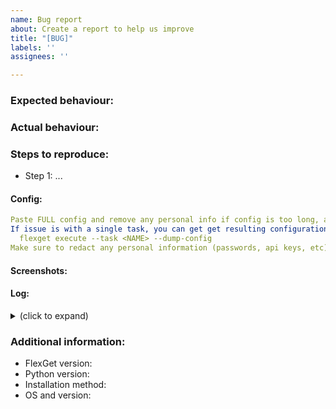 ```yaml
---
name: Bug report
about: Create a report to help us improve
title: "[BUG]"
labels: ''
assignees: ''

---
```


<!---
Before opening an issue, verify:

- Is this a feature request? Post it on https://feathub.com/Flexget/Flexget
- Are you using v2 of the webui? If not, please report the issue in https://github.com/Flexget/Flexget/issues
- Did you search to see if the issue already exists? https://github.com/Flexget/webui/issues
- Did you fill out the issue template as completely as possible?

The issue template is here because it helps to ensure you submitted all the necessary information the first time, and allows us to more quickly review issues. Please fill it out correctly and do not ignore it, no matter how irrelevant you think it may be. Thanks in advance for your help with this!
--->

### Expected behaviour:

<!---
Please don't just say "it doesn't crash" or "it works". Explain what the expected result is.
--->

### Actual behaviour:

### Steps to reproduce:
- Step 1: ...

#### Config:
```yaml
Paste FULL config and remove any personal info if config is too long, attach the file to the ticket.
If issue is with a single task, you can get get resulting configuration by running:
  flexget execute --task <NAME> --dump-config
Make sure to redact any personal information (passwords, api keys, etc) !
```

#### Screenshots:

  
#### Log:
<details>
 <summary>(click to expand)</summary>

```
paste log output here
```
</details>

### Additional information:

- FlexGet version:
- Python version:
- Installation method:
- OS and version:

<!---
In config and debug/crash logs, remember to redact any personal or sensitive information such as passwords, API keys, private URLs and so on.

Please verify that the following data is present before submitting your issue:

- Link to a paste service or paste above the relevant config (preferably full config, including templates if present). Please make sure the paste does not expire, if possible.
- Link to a paste service or paste above debug-level logs of the relevant task/s (use `flexget -L debug execute --tasks <Task_name>`).
- FlexGet version (use `flexget -V` to get it).
- Full Python version, for example `2.7.11` (use `python -V` to get it). 
- Installation method (pip, git install, etc).
- OS and version.
--->
